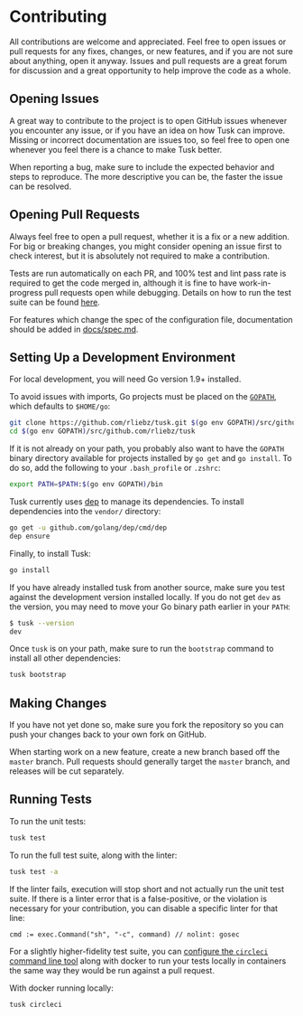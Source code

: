 # Contributing

All contributions are welcome and appreciated. Feel free to open issues or pull
requests for any fixes, changes, or new features, and if you are not sure about
anything, open it anyway. Issues and pull requests are a great forum for
discussion and a great opportunity to help improve the code as a whole.

## Opening Issues

A great way to contribute to the project is to open GitHub issues whenever you
encounter any issue, or if you have an idea on how Tusk can improve. Missing
or incorrect documentation are issues too, so feel free to open one whenever
you feel there is a chance to make Tusk better.

When reporting a bug, make sure to include the expected behavior and steps to
reproduce. The more descriptive you can be, the faster the issue can be
resolved.

## Opening Pull Requests

Always feel free to open a pull request, whether it is a fix or a new addition.
For big or breaking changes, you might consider opening an issue first to check
interest, but it is absolutely not required to make a contribution.

Tests are run automatically on each PR, and 100% test and lint pass rate is
required to get the code merged in, although it is fine to have work-in-
progress pull requests open while debugging. Details on how to run the test
suite can be found [here](#running-tests).

For features which change the spec of the configuration file, documentation
should be added in [docs/spec.md](docs/spec.md).

## Setting Up a Development Environment

For local development, you will need Go version 1.9+ installed.

To avoid issues with imports, Go projects must be placed on the
[`GOPATH`][GOPATH], which defaults to `$HOME/go`:

```bash
git clone https://github.com/rliebz/tusk.git $(go env GOPATH)/src/github.com/rliebz/tusk
cd $(go env GOPATH)/src/github.com/rliebz/tusk
```

If it is not already on your path, you probably also want to have the `GOPATH`
binary directory available for projects installed by `go get` and `go install`.
To do so, add the following to your `.bash_profile` or `.zshrc`:

```bash
export PATH=$PATH:$(go env GOPATH)/bin
```

Tusk currently uses [dep][dep] to manage its dependencies. To install
dependencies into the `vendor/` directory:

```bash
go get -u github.com/golang/dep/cmd/dep
dep ensure
```

Finally, to install Tusk:

```bash
go install
```

If you have already installed tusk from another source, make sure you test
against the development version installed locally. If you do not get `dev` as
the version, you may need to move your Go binary path earlier in your `PATH`:

```bash
$ tusk --version
dev
```

Once `tusk` is on your path, make sure to run the `bootstrap` command to
install all other dependencies:

```bash
tusk bootstrap
```

## Making Changes

If you have not yet done so, make sure you fork the repository so you can push
your changes back to your own fork on GitHub.

When starting work on a new feature, create a new branch based off the `master`
branch. Pull requests should generally target the `master` branch, and releases
will be cut separately.

## Running Tests

To run the unit tests:

```bash
tusk test
```

To run the full test suite, along with the linter:

```bash
tusk test -a
```

If the linter fails, execution will stop short and not actually run the
unit test suite. If there is a linter error that is a false-positive, or the
violation is necessary for your contribution, you can disable a specific linter
for that line:

```golang
cmd := exec.Command("sh", "-c", command) // nolint: gosec
```

For a slightly higher-fidelity test suite, you can [configure the `circleci`
command line tool][circleci-cli] along with docker to run your tests locally in
containers the same way they would be run against a pull request.

With docker running locally:

```bash
tusk circleci
```

[circleci-cli]: https://circleci.com/docs/2.0/local-jobs/#installing-the-cli-locally
[dep]: https://github.com/golang/dep
[GOPATH]: https://golang.org/doc/code.html#GOPATH
